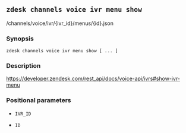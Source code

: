 ## `zdesk channels voice ivr menu show`

/channels/voice/ivr/{ivr_id}/menus/{id}.json

### Synopsis

    zdesk channels voice ivr menu show [ ... ]

### Description

https://developer.zendesk.com/rest_api/docs/voice-api/ivrs#show-ivr-menu

### Positional parameters

* `IVR_ID`

* `ID`

